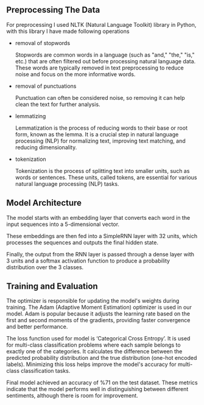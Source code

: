 ## Preprocessing The Data 
For preprocessing I used NLTK (Natural Language Toolkit) library in Python, with this 
library I have made following operations 
- removal of stopwords

   Stopwords are common words in a language (such as "and," "the," "is," etc.) that are often 
filtered out before processing natural language data. These words are typically removed in 
text preprocessing to reduce noise and focus on the more informative words. 
- removal of punctuations
 
   Punctuation can often be considered noise, so removing it can help clean the text for further 
analysis. 
- lemmatizing
   
   Lemmatization is the process of reducing words to their base or root form, known as the 
lemma. It is a crucial step in natural language processing (NLP) for normalizing text, 
improving text matching, and reducing dimensionality. 
- tokenization 

   Tokenization is the process of splitting text into smaller units, such as words or sentences. 
These units, called tokens, are essential for various natural language processing (NLP) tasks.
 
## Model Architecture 
The model starts with an embedding layer that converts each word in the input sequences 
into a 5-dimensional vector.

These embeddings are then fed into a SimpleRNN layer with 32 units, which processes the 
sequences and outputs the final hidden state. 

Finally, the output from the RNN layer is passed through a dense layer with 3 units and a 
softmax activation function to produce a probability distribution over the 3 classes. 

## Training and Evaluation 
The optimizer is responsible for updating the model's weights during training. The Adam (Adaptive 
Moment Estimation) optimizer is used in our model. Adam is popular because it adjusts the learning 
rate based on the first and second moments of the gradients, providing faster convergence and better 
performance. 

The loss function used for model is ‘Categorical Cross Entropy’. It is used for multi-class 
classification problems where each sample belongs to exactly one of the categories. It calculates the 
difference between the predicted probability distribution and the true distribution (one-hot encoded 
labels). Minimizing this loss helps improve the model's accuracy for multi-class classification tasks. 

Final model achieved an accuracy of %71 on the test dataset. These metrics indicate that the 
model performs well in distinguishing between different sentiments, although there is room for 
improvement. 
